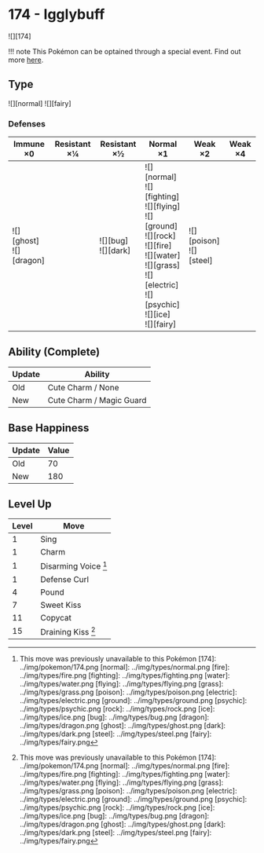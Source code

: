 # 174 - Igglybuff
![][174]

!!! note
    This Pokémon can be optained through a special event. Find out more [here](../../special_events/#baby-pokemon-egg-gift).

## Type

![][normal]  ![][fairy]

### Defenses

Immune ×0 | Resistant ×¼ | Resistant ×½ | Normal ×1 | Weak ×2 | Weak ×4
---       | ---          | ---          | ---       | ---     | ---
![][ghost]<br> ![][dragon]<br> | | ![][bug]<br> ![][dark]<br> | ![][normal]<br> ![][fighting]<br> ![][flying]<br> ![][ground]<br> ![][rock]<br> ![][fire]<br> ![][water]<br> ![][grass]<br> ![][electric]<br> ![][psychic]<br> ![][ice]<br> ![][fairy]<br> | ![][poison]<br> ![][steel]<br> | | 

## Ability (Complete)

Update | Ability
---    | ---
Old    | Cute Charm / None
New    | Cute Charm / Magic Guard

## Base Happiness

Update | Value
---    | ---
Old    | 70
New    | 180

## Level Up

Level | Move
---   | ---
  1   | Sing
  1   | Charm
  1   | Disarming Voice [^1]
  1   | Defense Curl
  4   | Pound
  7   | Sweet Kiss
 11   | Copycat
 15   | Draining Kiss [^1]

[^1]: This move was previously unavailable to this Pokémon
[174]: ../img/pokemon/174.png
[normal]: ../img/types/normal.png
[fire]: ../img/types/fire.png
[fighting]: ../img/types/fighting.png
[water]: ../img/types/water.png
[flying]: ../img/types/flying.png
[grass]: ../img/types/grass.png
[poison]: ../img/types/poison.png
[electric]: ../img/types/electric.png
[ground]: ../img/types/ground.png
[psychic]: ../img/types/psychic.png
[rock]: ../img/types/rock.png
[ice]: ../img/types/ice.png
[bug]: ../img/types/bug.png
[dragon]: ../img/types/dragon.png
[ghost]: ../img/types/ghost.png
[dark]: ../img/types/dark.png
[steel]: ../img/types/steel.png
[fairy]: ../img/types/fairy.png
